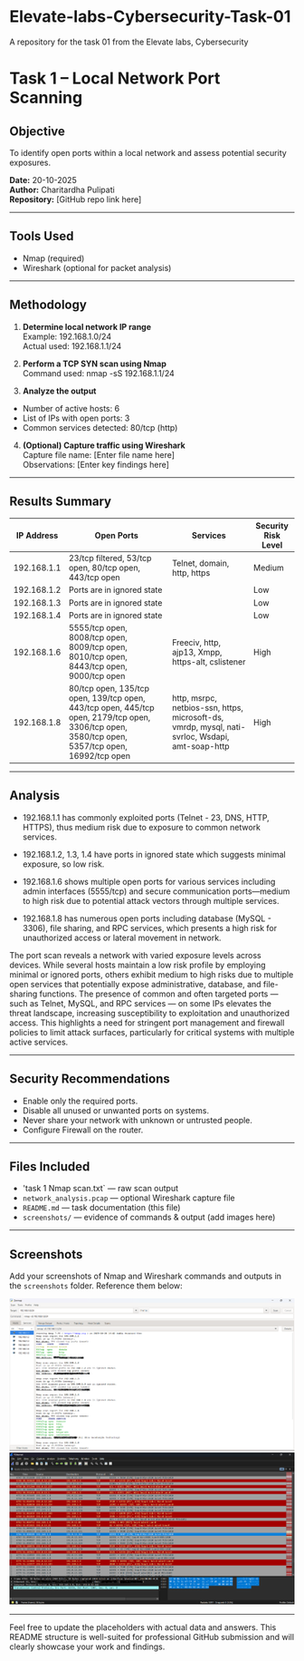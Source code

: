 # Elevate-labs-Cybersecurity-Task-01
A repository for the task 01 from the Elevate labs, Cybersecurity

# Task 1 – Local Network Port Scanning

## Objective  
To identify open ports within a local network and assess potential security exposures.

**Date:** 20-10-2025  
**Author:** Charitardha Pulipati  
**Repository:** [GitHub repo link here]

---

## Tools Used  
- Nmap (required)  
- Wireshark (optional for packet analysis)  

---

## Methodology

1. **Determine local network IP range**  
   Example: 192.168.1.0/24  
   Actual used: 192.168.1.1/24  

2. **Perform a TCP SYN scan using Nmap**  
   Command used:  nmap -sS 192.168.1.1/24


3. **Analyze the output**  
- Number of active hosts: 6  
- List of IPs with open ports: 3  
- Common services detected: 80/tcp (http)  

4. **(Optional) Capture traffic using Wireshark**  
Capture file name: [Enter file name here]  
Observations: [Enter key findings here]  

---

## Results Summary

| IP Address  | Open Ports                                | Services                               | Security Risk Level  |
|-------------|------------------------------------------|--------------------------------------|---------------------|
| 192.168.1.1 | 23/tcp filtered, 53/tcp open, 80/tcp open, 443/tcp open | Telnet, domain, http, https           | Medium    |
| 192.168.1.2 | Ports are in ignored state                |                                      | Low                     |
| 192.168.1.3 | Ports are in ignored state                |                                      | Low                    |
| 192.168.1.4 | Ports are in ignored state                |                                      | Low                    |
| 192.168.1.6 | 5555/tcp open, 8008/tcp open, 8009/tcp open, 8010/tcp open, 8443/tcp open, 9000/tcp open | Freeciv, http, ajp13, Xmpp, https-alt, cslistener | High                    |
| 192.168.1.8 | 80/tcp open, 135/tcp open, 139/tcp open, 443/tcp open, 445/tcp open, 2179/tcp open, 3306/tcp open, 3580/tcp open, 5357/tcp open, 16992/tcp open | http, msrpc, netbios-ssn, https, microsoft-ds, vmrdp, mysql, nati-svrloc, Wsdapi, amt-soap-http | High                    |

---

## Analysis  

- 192.168.1.1 has commonly exploited ports (Telnet - 23, DNS, HTTP, HTTPS), thus medium risk due to exposure to common network services.

- 192.168.1.2, 1.3, 1.4 have ports in ignored state which suggests minimal exposure, so low risk.

- 192.168.1.6 shows multiple open ports for various services including admin interfaces (5555/tcp) and secure communication ports—medium to high risk due to potential attack vectors through multiple services.

- 192.168.1.8 has numerous open ports including database (MySQL - 3306), file sharing, and RPC services, which presents a high risk for unauthorized access or lateral movement in network.

The port scan reveals a network with varied exposure levels across devices. While several hosts maintain a low risk profile by employing minimal or ignored ports, others exhibit medium to high risks due to multiple open services that potentially expose administrative, database, and file-sharing functions. The presence of common and often targeted ports — such as Telnet, MySQL, and RPC services — on some IPs elevates the threat landscape, increasing susceptibility to exploitation and unauthorized access. This highlights a need for stringent port management and firewall policies to limit attack surfaces, particularly for critical systems with multiple active services.

---

## Security Recommendations  

- Enable only the required ports.  
- Disable all unused or unwanted ports on systems.  
- Never share your network with unknown or untrusted people.  
- Configure Firewall on the router.  

---


## Files Included  

- 'task 1 Nmap scan.txt` — raw scan output  
- `network_analysis.pcap` — optional Wireshark capture file  
- `README.md` — task documentation (this file)  
- `screenshots/` — evidence of commands & output (add images here)

---

## Screenshots  

Add your screenshots of Nmap and Wireshark commands and outputs in the `screenshots` folder. Reference them below:  

![Nmap Scan Screenshot](./screenshots/nmap_scan.png)  
![Wireshark Capture Screenshot](./screenshots/wireshark_capture.png)  

---

Feel free to update the placeholders with actual data and answers. This README structure is well-suited for professional GitHub submission and will clearly showcase your work and findings.
